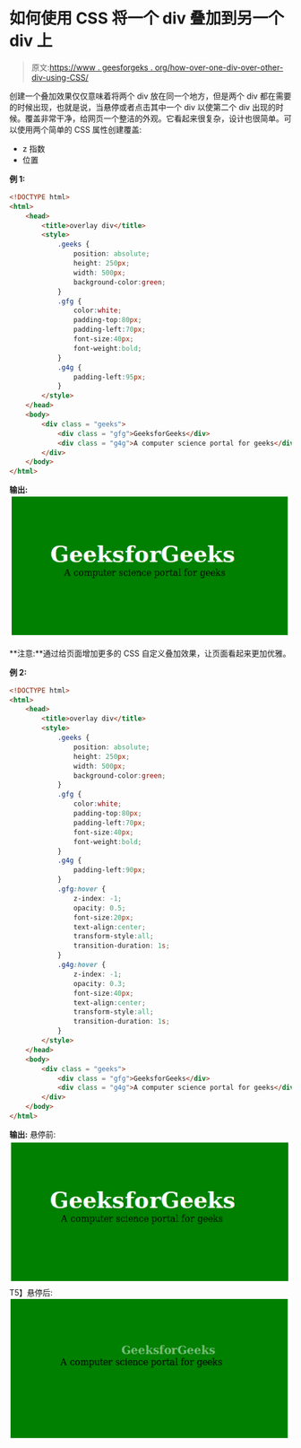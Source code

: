 # 如何使用 CSS 将一个 div 叠加到另一个 div 上

> 原文:[https://www . geesforgeks . org/how-over-one-div-over-other-div-using-CSS/](https://www.geeksforgeeks.org/how-to-overlay-one-div-over-another-div-using-css/)

创建一个叠加效果仅仅意味着将两个 div 放在同一个地方，但是两个 div 都在需要的时候出现，也就是说，当悬停或者点击其中一个 div 以使第二个 div 出现的时候。覆盖非常干净，给网页一个整洁的外观。它看起来很复杂，设计也很简单。可以使用两个简单的 CSS 属性创建覆盖:

*   z 指数
*   位置

**例 1:**

```html
<!DOCTYPE html>
<html>
    <head>
        <title>overlay div</title>
        <style>
            .geeks {
                position: absolute;
                height: 250px;
                width: 500px;
                background-color:green;
            }
            .gfg {
                color:white;
                padding-top:80px;
                padding-left:70px;
                font-size:40px;
                font-weight:bold;
            }
            .g4g {
                padding-left:95px;
            }
        </style>
    </head>
    <body>
        <div class = "geeks">
            <div class = "gfg">GeeksforGeeks</div>
            <div class = "g4g">A computer science portal for geeks</div>
        </div>
    </body>
</html>                    
```

**输出:**
![](img/a47d6a228ba987d1db20f78508945f79.png)

**注意:**通过给页面增加更多的 CSS 自定义叠加效果，让页面看起来更加优雅。

**例 2:**

```html
<!DOCTYPE html>
<html>
    <head>
        <title>overlay div</title>
        <style>
            .geeks {
                position: absolute;
                height: 250px;
                width: 500px;
                background-color:green;
            }
            .gfg {
                color:white;
                padding-top:80px;
                padding-left:70px;
                font-size:40px;
                font-weight:bold;
            }
            .g4g {
                padding-left:90px;
            }
            .gfg:hover {
                z-index: -1;
                opacity: 0.5;
                font-size:20px;
                text-align:center;
                transform-style:all;
                transition-duration: 1s;
            }
            .g4g:hover {
                z-index: -1;
                opacity: 0.3;
                font-size:40px;
                text-align:center;
                transform-style:all;
                transition-duration: 1s;
            }
        </style>
    </head>
    <body>
        <div class = "geeks">
            <div class = "gfg">GeeksforGeeks</div>
            <div class = "g4g">A computer science portal for geeks</div>
        </div>
    </body>
</html>                    
```

**输出:**
悬停前:
![](img/75479b088d69e09eb76479866ead5aaa.png)T5】悬停后:
![](img/eca2ccb024dbcfe9402b5a405b654931.png)